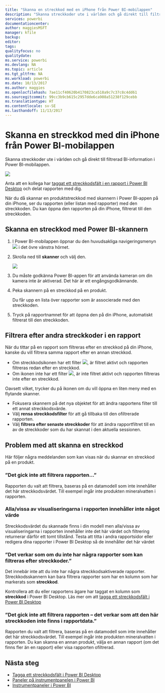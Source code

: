 ```yaml
---
title: "Skanna en streckkod med en iPhone från Power BI-mobilappen"
description: "Skanna streckkoder ute i världen och gå direkt till filtrerad BI-information i Power BI-mobilappen."
services: powerbi
documentationcenter: 
author: maggiesMSFT
manager: kfile
backup: 
editor: 
tags: 
qualityfocus: no
qualitydate: 
ms.service: powerbi
ms.devlang: NA
ms.topic: article
ms.tgt_pltfrm: NA
ms.workload: powerbi
ms.date: 10/13/2017
ms.author: maggies
ms.openlocfilehash: 7ae11cf40620b4170823ca518a9c7c37c8c4dd61
ms.sourcegitcommit: 99cc3b9cb615c2957dde6ca908a51238f129cebb
ms.translationtype: HT
ms.contentlocale: sv-SE
ms.lasthandoff: 11/13/2017
---
```

# <a name="scan-a-barcode-with-your-iphone-from-the-power-bi-mobile-app"></a>Skanna en streckkod med din iPhone från Power BI-mobilappen
Skanna streckkoder ute i världen och gå direkt till filtrerad BI-information i Power BI-mobilappen.

![](media/mobile-apps-scan-barcode-iphone/power-bi-barcode-scanner.png)

Anta att en kollega har [taggat ett streckkodsfält i en rapport i Power BI Desktop](desktop-mobile-barcodes.md) och delat rapporten med dig. 

När du då skannar en produktstreckkod med skannern i Power BI-appen på din iPhone, ser du rapporten (eller listan med rapporter) med den streckkoden. Du kan öppna den rapporten på din iPhone, filtrerat till den streckkoden.

## <a name="scan-a-barcode-with-the-power-bi-scanner"></a>Skanna en streckkod med Power BI-skannern
1. I Power BI-mobilappen öppnar du den huvudsakliga navigeringsmenyn ![](media/mobile-apps-scan-barcode-iphone/pbi_iph_navmenu.png) i det övre vänstra hörnet. 
2. Skrolla ned till **skanner** och välj den. 
   
    ![](media/mobile-apps-scan-barcode-iphone/power-bi-scanner.png)
3. Du måste godkänna Power BI-appen för att använda kameran om din kamera inte är aktiverad. Det här är ett engångsgodkännande. 
4. Peka skannern på en streckkod på en produkt. 
   
    Du får upp en lista över rapporter som är associerade med den streckkoden.
5. Tryck på rapportnamnet för att öppna den på din iPhone, automatiskt filtrerat till den streckkoden.

## <a name="filter-by-other-barcodes-while-in-a-report"></a>Filtrera efter andra streckkoder i en rapport
När du tittar på en rapport som filtreras efter en streckkod på din iPhone, kanske du vill filtrera samma rapport efter en annan streckkod.

* Om streckkodsikonen har ett filter ![](media/mobile-apps-scan-barcode-iphone/power-bi-barcode-filtered-icon-black.png), är filtret aktivt och rapporten filtreras redan efter en streckkod. 
* Om ikonen inte har ett filter ![](media/mobile-apps-scan-barcode-iphone/power-bi-barcode-unfiltered-icon.png), är inte filtret aktivt och rapporten filtreras inte efter en streckkod. 

Oavsett vilket, trycker du på ikonen om du vill öppna en liten meny med en flytande skanner.

* Fokusera skannern på det nya objektet för att ändra rapportens filter till ett annat streckkodsvärde. 
* Välj **rensa streckkodsfilter** för att gå tillbaka till den ofiltrerade rapporten.
* Välj **filtrera efter senaste streckkoder** för att ändra rapportfiltret till en av de streckkoder som du har skannat i den aktuella sessionen.

## <a name="issues-with-scanning-a-barcode"></a>Problem med att skanna en streckkod
Här följer några meddelanden som kan visas när du skannar en streckkod på en produkt.

### <a name="couldnt-filter-report"></a>”Det gick inte att filtrera rapporten...”
Rapporten du valt att filtrera, baseras på en datamodell som inte innehåller det här streckkodsvärdet. Till exempel ingår inte produkten mineralvatten i rapporten.  

### <a name="allsome-of-the-visuals-in-the-report-dont-contain-any-value"></a>Alla/vissa av visualiseringarna i rapporten innehåller inte något värde
Streckkodsvärdet du skannade finns i din modell men alla/vissa av visualiseringarna i rapporten innehåller inte det här värdet och filtrering returnerar därför ett tomt tillstånd. Testa att titta i andra rapportsidor eller redigera dina rapporter i Power BI Desktop så de innehåller det här värdet 

### <a name="looks-like-you-dont-have-any-reports-that-can-be-filtered-by-barcodes"></a>”Det verkar som om du inte har några rapporter som kan filtreras efter streckkoder.”
Det innebär inte att du inte har några streckkodsaktiverade rapporter. Streckkodsskannern kan bara filtrera rapporter som har en kolumn som har markerats som **streckkod**.  

Kontrollera att du eller rapportens ägare har taggat en kolumn som **streckkod** i Power BI Desktop. Läs mer om att [tagga ett streckkodsfält i Power BI Desktop](desktop-mobile-barcodes.md)

### <a name="couldnt-filter-report---looks-like-this-barcode-doesnt-exist-in-the-report-data"></a>”Det gick inte att filtrera rapporten – det verkar som att den här streckkoden inte finns i rapportdata.”
Rapporten du valt att filtrera, baseras på en datamodell som inte innehåller det här streckkodsvärdet. Till exempel ingår inte produkten mineralvatten i rapporten. Du kan skanna en annan produkt, välja en annan rapport (om det finns fler än en rapport) eller visa rapporten ofiltrerad. 

## <a name="next-steps"></a>Nästa steg
* [Tagga ett streckkodsfält i Power BI Desktop](desktop-mobile-barcodes.md)
* [Paneler på instrumentpanelen i Power BI](service-dashboard-tiles.md)
* [Instrumentpaneler i Power BI](service-dashboards.md)

